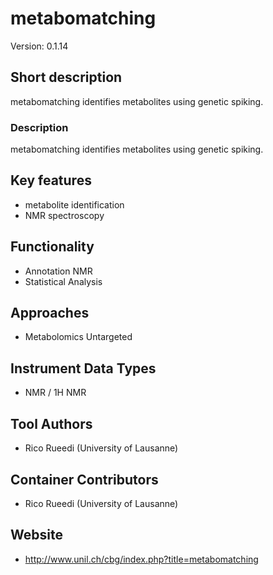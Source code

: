 # metabomatching
Version: 0.1.14
## Short description
metabomatching identifies metabolites using genetic spiking.
### Description
metabomatching identifies metabolites using genetic spiking.
## Key features
- metabolite identification
- NMR spectroscopy

## Functionality
- Annotation NMR
- Statistical Analysis

## Approaches
- Metabolomics Untargeted

## Instrument Data Types
- NMR / 1H NMR

## Tool Authors
- Rico Rueedi (University of Lausanne)

## Container Contributors
- Rico Rueedi (University of Lausanne)

## Website
- http://www.unil.ch/cbg/index.php?title=metabomatching
